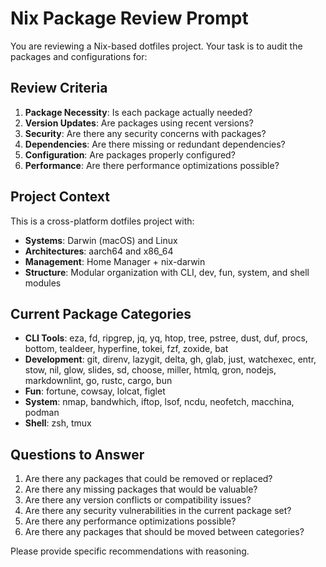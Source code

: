 # Nix Package Review Prompt

You are reviewing a Nix-based dotfiles project. Your task is to audit the packages and configurations for:

## Review Criteria

1. **Package Necessity**: Is each package actually needed?
2. **Version Updates**: Are packages using recent versions?
3. **Security**: Are there any security concerns with packages?
4. **Dependencies**: Are there missing or redundant dependencies?
5. **Configuration**: Are packages properly configured?
6. **Performance**: Are there performance optimizations possible?

## Project Context

This is a cross-platform dotfiles project with:
- **Systems**: Darwin (macOS) and Linux
- **Architectures**: aarch64 and x86_64
- **Management**: Home Manager + nix-darwin
- **Structure**: Modular organization with CLI, dev, fun, system, and shell modules

## Current Package Categories

- **CLI Tools**: eza, fd, ripgrep, jq, yq, htop, tree, pstree, dust, duf, procs, bottom, tealdeer, hyperfine, tokei, fzf, zoxide, bat
- **Development**: git, direnv, lazygit, delta, gh, glab, just, watchexec, entr, stow, nil, glow, slides, sd, choose, miller, htmlq, gron, nodejs, markdownlint, go, rustc, cargo, bun
- **Fun**: fortune, cowsay, lolcat, figlet
- **System**: nmap, bandwhich, iftop, lsof, ncdu, neofetch, macchina, podman
- **Shell**: zsh, tmux

## Questions to Answer

1. Are there any packages that could be removed or replaced?
2. Are there any missing packages that would be valuable?
3. Are there any version conflicts or compatibility issues?
4. Are there any security vulnerabilities in the current package set?
5. Are there any performance optimizations possible?
6. Are there any packages that should be moved between categories?

Please provide specific recommendations with reasoning. 